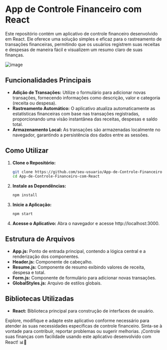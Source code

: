 # App de Controle Financeiro com React

Este repositório contém um aplicativo de controle financeiro desenvolvido em React. Ele oferece uma solução simples e eficaz para o rastreamento de transações financeiras, permitindo que os usuários registrem suas receitas e despesas de maneira fácil e visualizem um resumo claro de suas finanças.

![image](https://github.com/Jeanpk12/App-de-Controle-Financeiro-com-React/assets/122842874/3ba55d8d-9ab3-418a-ba05-8191ca047772)


## Funcionalidades Principais
- **Adição de Transações:** Utilize o formulário para adicionar novas transações, fornecendo informações como descrição, valor e categoria (receita ou despesa).
- **Rastreamento Automático:** O aplicativo atualiza automaticamente as estatísticas financeiras com base nas transações registradas, proporcionando uma visão instantânea das receitas, despesas e saldo total.
- **Armazenamento Local:** As transações são armazenadas localmente no navegador, garantindo a persistência dos dados entre as sessões.

## Como Utilizar
1. **Clone o Repositório:**
    ```bash
    git clone https://github.com/seu-usuario/App-de-Controle-Financeiro-com-React.git
    cd App-de-Controle-Financeiro-com-React
    ```

2. **Instale as Dependências:**
    ```bash
    npm install
    ```

3. **Inicie a Aplicação:**
    ```bash
    npm start
    ```

4. **Acesse o Aplicativo:**
   Abra o navegador e acesse http://localhost:3000.

## Estrutura de Arquivos
- **App.js:** Ponto de entrada principal, contendo a lógica central e a renderização dos componentes.
- **Header.js:** Componente de cabeçalho.
- **Resume.js:** Componente de resumo exibindo valores de receita, despesa e total.
- **Form.js:** Componente de formulário para adicionar novas transações.
- **GlobalStyles.js:** Arquivo de estilos globais.

## Bibliotecas Utilizadas
- **React:** Biblioteca principal para construção de interfaces de usuário.

Explore, modifique e adapte este aplicativo conforme necessário para atender às suas necessidades específicas de controle financeiro. Sinta-se à vontade para contribuir, reportar problemas ou sugerir melhorias. ¡Controle suas finanças com facilidade usando este aplicativo desenvolvido com React! 📊💸
